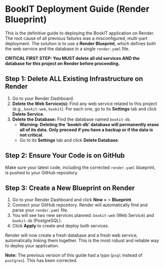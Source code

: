 # BookIT Deployment Guide (Render Blueprint)

This is the definitive guide to deploying the BookIT application on Render. The root cause of all previous failures was a misconfigured, multi-part deployment. The solution is to use a **Render Blueprint**, which defines both the web service and the database in a single `render.yaml` file.

**CRITICAL FIRST STEP: You MUST delete all old services AND the database for this project on Render before proceeding.**

## Step 1: Delete ALL Existing Infrastructure on Render

1.  Go to your Render Dashboard.
2.  **Delete the Web Service(s):** Find any web service related to this project (e.g., `bookit-web`, `bookit`). For each one, go to its **Settings** tab and click **Delete Service**.
3.  **Delete the Database:** Find the database named `bookit-db`.
    *   **Warning: Deleting the 'bookit-db' database will permanently erase all of its data. Only proceed if you have a backup or if the data is not critical.**
    *   Go to its **Settings** tab and click **Delete Database**.

## Step 2: Ensure Your Code is on GitHub

Make sure your latest code, including the corrected `render.yaml` blueprint, is pushed to your GitHub repository.

## Step 3: Create a New Blueprint on Render

1.  Go to your Render Dashboard and click **New +** > **Blueprint**.
2.  Connect your GitHub repository. Render will automatically find and parse your `render.yaml` file.
3.  You will see two new services planned: `bookit-web` (Web Service) and `bookit-db` (PostgreSQL).
4.  Click **Apply** to create and deploy both services.

Render will now create a fresh database and a fresh web service, automatically linking them together. This is the most robust and reliable way to deploy your application.

**Note:** The previous version of this guide had a typo (`psql` instead of `postgres`). This has been corrected.